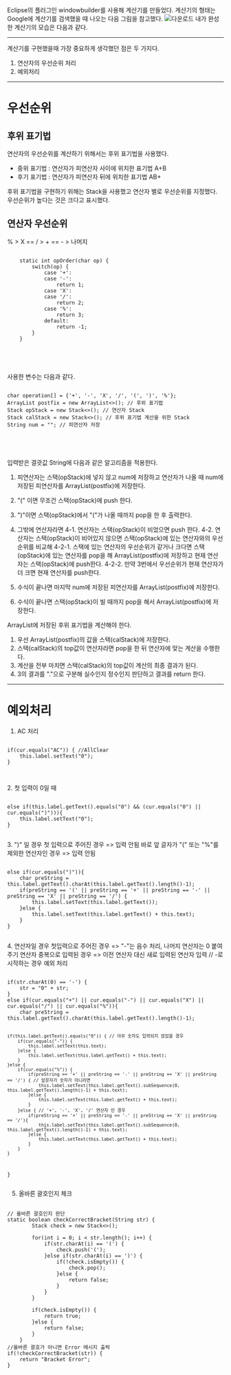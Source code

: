Eclipse의 플러그인 windowbuilder를 사용해 계산기를 만들었다.
계산기의 형태는 Google에 계산기를 검색했을 때 나오는 다음 그림을 참고했다.
![다운로드](https://user-images.githubusercontent.com/49300728/106906397-79904d00-6740-11eb-9eb0-1031723f992d.png)
내가 완성한 계산기의 모습은 다음과 같다.

* * *
계산기를 구현했을때 가장 중요하게 생각했던 점은 두 가지다.
1. 연산자의 우선순위 처리
2. 예외처리
* * *

우선순위
========
후위 표기법
-----------
연산자의 우선순위를 계산하기 위해서는 후위 표기법을 사용했다.
* 중위 표기법 : 연산자가 피연산자 사이에 위치한 표기법 A+B
* 후기 표기법 : 연산자가 피연산자 뒤에 위치한 표기법 AB+

후위 표기법을 구현하기 위해는 Stack을 사용했고 연산자 별로 우선순위를 지정했다.
우선순위가 높다는 것은 크다고 표시했다.

연산자 우선순위
---------------
% > X == / > + == - > 나머지
<pre>
<code>
	static int opOrder(char op) {
		switch(op) {
			case '+':
			case '-':
				return 1;
			case 'X':
			case '/':
				return 2;
			case '%':
				return 3;
			default:
				return -1;
		}
	}
 </pre>
</code>

사용한 변수는 다음과 같다.
<pre>
<code>
char operation[] = {'+', '-', 'X', '/', '(', ')', '%'};	
ArrayList<String> postfix = new ArrayList<>(); // 후위 표기법
Stack<Character> opStack = new Stack<>(); // 연산자 Stack
Stack<String> calStack = new Stack<>(); // 후위 표기법 계산을 위한 Stack
String num = ""; // 피연산자 저장
 </pre>
</code>

입력받은 결괏값 String에 다음과 같은 알고리즘을 적용한다.

1. 피연산자는 스택(opStack)에 넣지 않고 num에 저장하고 연산자가 나올 때 num에 저장된 피연산자를 ArrayList(postfix)에 저장한다.
2. "(" 이면 무조건 스택(opStack)에 push 한다.
3. ")"이면 스택(opStack)에서 "("가 나올 때까지 pop을 한 후 출력한다. 
4. 그밖에 연산자라면 
   4-1. 연산자는 스택(opStack)이 비었으면 push 한다. 
   4-2. 연산자는 스택(opStack)이 비어있지 않으면 스택(opStack)에 있는 연산자와의 우선순위를 비교해
          4-2-1. 스택에 있는 연산자의 우선순위가 같거나 크다면
                  스택(opStack)에 있는 연산자를 pop을 해 ArrayList(postfix)에 저장하고
                  현재 연산자는 스택(opStack)에 push한다.
          4-2-2. 만약 3번에서 우선순위가 현재 연산자가 더 크면 현재 연산자를 push한다.

7. 수식이 끝나면 마지막 num에 저장된 피연산자를 ArrayList(postfix)에 저장한다.
8. 수식이 끝나면 스택(opStack)이 빌 때까지 pop을 해서 ArrayList(postfix)에 저장한다. 

ArrayList에 저장된 후위 표기법을 계산해야 한다.
1. 우선 ArrayList(postfix)의 값을 스택(calStack)에 저장한다.
2. 스택(calStack)의 top값이 연산자라면 pop을 한 뒤 연산자에 맞는 계산을 수행한다.
3. 계산을 전부 마치면 스택(calStack)의 top값이 계산의 최종 결과가 된다.
4. 3의 결과를  "."으로 구분해 실수인지 정수인지 판단하고 결과를 return 한다.
* * *
예외처리
=======
1. AC 처리
<pre>
<code>
if(cur.equals("AC")) { //AllClear
	this.label.setText("0");
}
</pre>
</code>
2. 첫 입력이 0일 때
<pre>
<code>
else if(this.label.getText().equals("0") && (cur.equals("0") || cur.equals(")"))){
	this.label.setText("0");
}
</pre>
</code>
3. ")" 일 경우
첫 입력으로 주어진 경우 => 입력 안됨
바로 앞 글자가 "(" 또는 "%"를 제외한 연산자인 경우 => 입력 안됨
<pre>
<code> 
else if(cur.equals(")")){
	char preString = this.label.getText().charAt(this.label.getText().length()-1);
	if(preString == '(' || preString == '+' || preString == '-' || preString == 'X' || preString == '/') { 
		this.label.setText(this.label.getText());
	}else {
		this.label.setText(this.label.getText() + this.text);
	}
}
</pre>
</code>
4. 연산자일 경우
첫입력으로 주어진 경우 => "-"는 음수 처리, 나머지 연산자는 0 붙여 주기
연산자 중복으로 입력된 경우 => 이전 연산자 대신 새로 입력된 연산자 입력
// -로 시작하는 경우 예외 처리
<pre>
<code>
if(str.charAt(0) == '-') {
	str = "0" + str;
}
else if(cur.equals("+") || cur.equals("-") || cur.equals("X") || cur.equals("/") || cur.equals("%")){
	char preString = this.label.getText().charAt(this.label.getText().length()-1);
				
	if(this.label.getText().equals("0")) { // 아무 숫자도 입력되지 않았을 경우
		if(cur.equals("-")) {
			this.label.setText(this.text);
		}else {
			this.label.setText(this.label.getText() + this.text);
		}
	}else {
		if(cur.equals("%")) {
			if(preString == '+' || preString == '-' || preString == 'X' || preString == '/') { // 앞문자가 숫자가 아니라면
				this.label.setText(this.label.getText().subSequence(0, this.label.getText().length()-1) + this.text);
			}else {
				this.label.setText(this.label.getText() + this.text);
			}
		}else { // '+', '-', 'X', '/' 연산자 인 경우
			if(preString == '+' || preString == '-' || preString == 'X' || preString == '/'){
				this.label.setText(this.label.getText().subSequence(0, this.label.getText().length()-1) + this.text);
			}else {
				this.label.setText(this.label.getText() + this.text);
			}
		}
	}
}
</pre>
</code>
5. 올바른 괄호인지 체크
<pre>
<code>
// 올바른 괄호인지 판단
static boolean checkCorrectBracket(String str) {
		Stack<Character> check = new Stack<>();
		
		for(int i = 0; i < str.length(); i++) {
			if(str.charAt(i) == '(') {
				check.push('(');
			}else if(str.charAt(i) == ')') {
				if(!check.isEmpty()) {
					check.pop();
				}else {
					return false;
				}
			}
		}
		
		if(check.isEmpty()) {
			return true;
		}else {
			return false;
		}
	}
//올바른 괄호가 아니면 Error 메시지 출력
if(!checkCorrectBracket(str)) { 
	return "Bracket Error";
}
</pre>
</code>
